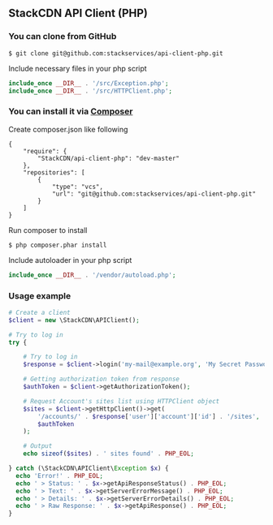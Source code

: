 ## StackCDN API Client (PHP)

### You can clone from GitHub
```
$ git clone git@github.com:stackservices/api-client-php.git
```

Include necessary files in your php script
``` php
include_once __DIR__ . '/src/Exception.php';
include_once __DIR__ . '/src/HTTPClient.php';
```

### You can install it via [Composer](https://getcomposer.org)

Create composer.json like following
```
{
    "require": {
        "StackCDN/api-client-php": "dev-master"
    },
    "repositories": [
        {
            "type": "vcs",
            "url": "git@github.com:stackservices/api-client-php.git"
        }
    ]
}
```
Run composer to install
```
$ php composer.phar install
```

Include autoloader in your php script
``` php
include_once __DIR__ . '/vendor/autoload.php';
```

### Usage example

``` php
# Create a client
$client = new \StackCDN\APIClient();

# Try to log in
try {

    # Try to log in
    $response = $client->login('my-mail@example.org', 'My Secret Password');

    # Getting authorization token from response
    $authToken = $client->getAuthorizationToken();

    # Request Account's sites list using HTTPClient object
    $sites = $client->getHttpClient()->get(
        '/accounts/' . $response['user']['account']['id'] . '/sites',
        $authToken
    );

    # Output
    echo sizeof($sites) . ' sites found' . PHP_EOL;

} catch (\StackCDN\APIClient\Exception $x) {
  echo 'Error!' . PHP_EOL;
  echo ' > Status: ' . $x->getApiResponseStatus() . PHP_EOL;
  echo ' > Text: ' . $x->getServerErrorMessage() . PHP_EOL;
  echo ' > Details: ' . $x->getServerErrorDetails() . PHP_EOL;
  echo ' > Raw Response: ' . $x->getApiResponse() . PHP_EOL;
}

```